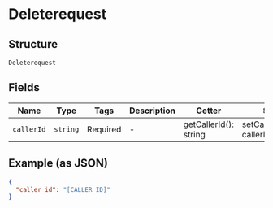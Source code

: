 
# Deleterequest

## Structure

`Deleterequest`

## Fields

| Name | Type | Tags | Description | Getter | Setter |
|  --- | --- | --- | --- | --- | --- |
| `callerId` | `string` | Required | - | getCallerId(): string | setCallerId(string callerId): void |

## Example (as JSON)

```json
{
  "caller_id": "[CALLER_ID]"
}
```

